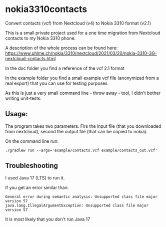 # nokia3310contacts
Convert contacts (vcf) from Nextcloud (v4) to Nokia 3310 format (v2.1)

This is a small private project used for a one time migration from Nextcloud contacts to my Nokia 3310 phone.

A description of the whole process can be found here:
https://www.uhlme.ch/nokia/3310/nextcloud/2021/03/20/nokia-3310-3G-nextcloud-contacts.html

In the doc folder you find a reference of the vcf 2.1 format

In the example folder you find a small example vcf file (anonymized from a real export) that you can use for testing purposes

As this is just a very small command line - throw away - tool, I didn't bother writing unit-tests.

## Usage:
The program takes two parameters. Firs the input file (that you downloaded from nextcloud), second the output file (that can be copied to nokia).

On the command line run:

```
./gradlew run --args='example/contacts.vcf example/contacts_out.vcf'
```

## Troubleshooting

I used Java 17 (LTS) to run it.

If you get an error similar than:

```
General error during semantic analysis: Unsupported class file major version 57
java.lang.IllegalArgumentException: Unsupported class file major version 57
```

It is most likely that you don't run Java 17


